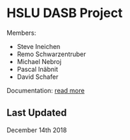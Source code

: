 # HSLU DASB Project

Members:

- Steve Ineichen
- Remo Schwarzentruber
- Michael Nebroj
- Pascal Inäbnit
- David Schafer

Documentation:
[read more](doc/doc.md)

## Last Updated
December 14th 2018

